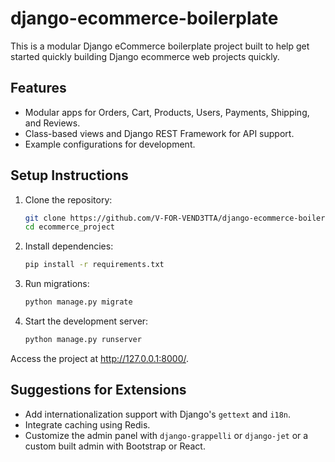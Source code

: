 # django-ecommerce-boilerplate

This is a modular Django eCommerce boilerplate project built to help get started quickly building Django ecommerce web projects quickly.

## Features

- Modular apps for Orders, Cart, Products, Users, Payments, Shipping, and Reviews.
- Class-based views and Django REST Framework for API support.
- Example configurations for development.

## Setup Instructions

1. Clone the repository:
   ```bash
   git clone https://github.com/V-FOR-VEND3TTA/django-ecommerce-boilerplate.git
   cd ecommerce_project
   ```
2. Install dependencies:
    ```bash
    pip install -r requirements.txt
    ```
3. Run migrations:
    ```bash
    python manage.py migrate   
    ```
4. Start the development server:
    ```bash
    python manage.py runserver
    ```

Access the project at http://127.0.0.1:8000/.

## Suggestions for Extensions
- Add internationalization support with Django's `gettext` and `i18n`.
- Integrate caching using Redis.
- Customize the admin panel with `django-grappelli` or `django-jet` or a custom built admin with Bootstrap or React.